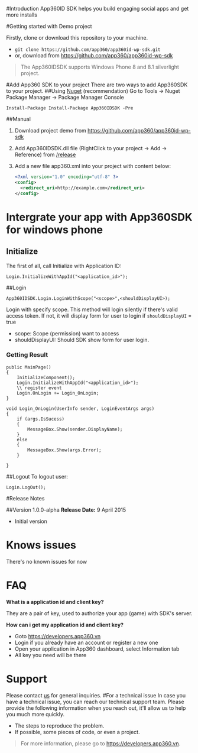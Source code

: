 
#Introduction
App360ID SDK helps you build engaging social apps and get more installs

#Getting started with Demo project

Firstly, clone or download this repository to your machine.

 - `git clone https://github.com/app360/app360id-wp-sdk.git`
 - or, download from https://github.com/app360/app360id-wp-sdk

>The App360IDSDK supports Windows Phone 8 and 8.1 silverlight project.

#Add App360 SDK to your project
There are two ways to add App360SDK to your project.
##Using [Nuget](https://www.nuget.org/packages/App360SDK) (recommendation)
Go to Tools -> Nuget Package Manager -> Package Manager Console

`Install-Package Install-Package App360IDSDK -Pre`

##Manual

1. Download project demo from https://github.com/app360/app360id-wp-sdk
2. Add  App360IDSDK.dll file (RightClick to your project -> Add -> Reference)
	   from [/release](https://github.com/app360/app360-wp-sdk/tree/master/Release) 
	
3. Add a new file app360.xml into your project with content below:
	```xml
	<?xml version="1.0" encoding="utf-8" ?>
	<config>
	  <redirect_uri>http://example.com</redirect_uri>
	</config>
	```
# Intergrate your app with App360SDK for windows phone


## Initialize
The first of all, call Initialize with Application ID:
```
Login.InitializeWithAppId("<application_id>");
```

##Login

`App360IDSDK.Login.LoginWithScope("<scope>",<shouldDisplayUI>);`

  Login with specify scope. This method will login silently if there's valid access token. If not, it will display form for user to login if `shouldDisplayUI` = true
  
- scope: Scope (permission) want to access
- shouldDisplayUI: Should SDK show form for user login.

### Getting Result
```
public MainPage()
{
	InitializeComponent();
	Login.InitializeWithAppId("<application_id>");
	\\ register event
	Login.OnLogin += Login_OnLogin;
}

void Login_OnLogin(UserInfo sender, LoginEventArgs args)
{
	if (args.IsSucess)
	{
		MessageBox.Show(sender.DisplayName);
	}
	else
	{
		MessageBox.Show(args.Error);
	}

}
```

##Logout
To logout user:

 `Login.LogOut();`

#Release Notes

##Version 1.0.0-alpha
**Release Date:** 9 April 2015

- Initial version
 

# Knows issues
There's no known issues for now
# FAQ
**What is a application id and client key?**

They are a pair of key, used to authorize your app (game) with SDK's server.

**How can i get my application id and client key?**

 - Goto https://developers.app360.vn
 - Login if you already have an account or register a new one
 - Open your application in App360 dashboard, select Information tab
 - All key you need will be there
 
 
# Support
Please contact [us](mailto:support@app360.vn) for general inquiries.
#For a technical issue
In case you have a technical issue, you can reach our technical support team. Please provide the following information when you reach out, it'll allow us to help you much more quickly.

 - The steps to reproduce the problem. 
 - If possible, some pieces of code, or even a project.
>For more information, please go to https://developers.app360.vn.